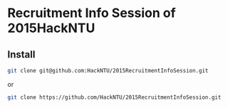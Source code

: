 # Recruitment Info Session of 2015HackNTU

## Install

```bash
git clone git@github.com:HackNTU/2015RecruitmentInfoSession.git
```

or

```bash
git clone https://github.com/HackNTU/2015RecruitmentInfoSession.git
```



